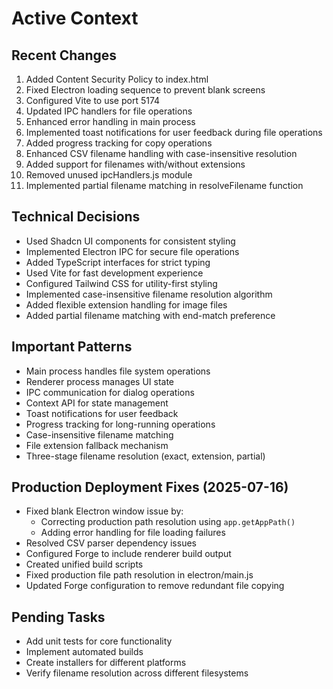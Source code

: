 # Active Context

## Recent Changes

1. Added Content Security Policy to index.html
2. Fixed Electron loading sequence to prevent blank screens
3. Configured Vite to use port 5174
4. Updated IPC handlers for file operations
5. Enhanced error handling in main process
6. Implemented toast notifications for user feedback during file operations
7. Added progress tracking for copy operations
8. Enhanced CSV filename handling with case-insensitive resolution
9. Added support for filenames with/without extensions
10. Removed unused ipcHandlers.js module
11. Implemented partial filename matching in resolveFilename function

## Technical Decisions

- Used Shadcn UI components for consistent styling
- Implemented Electron IPC for secure file operations
- Added TypeScript interfaces for strict typing
- Used Vite for fast development experience
- Configured Tailwind CSS for utility-first styling
- Implemented case-insensitive filename resolution algorithm
- Added flexible extension handling for image files
- Added partial filename matching with end-match preference

## Important Patterns

- Main process handles file system operations
- Renderer process manages UI state
- IPC communication for dialog operations
- Context API for state management
- Toast notifications for user feedback
- Progress tracking for long-running operations
- Case-insensitive filename matching
- File extension fallback mechanism
- Three-stage filename resolution (exact, extension, partial)

## Production Deployment Fixes (2025-07-16)

- Fixed blank Electron window issue by:
  - Correcting production path resolution using `app.getAppPath()`
  - Adding error handling for file loading failures
- Resolved CSV parser dependency issues
- Configured Forge to include renderer build output
- Created unified build scripts
- Fixed production file path resolution in electron/main.js
- Updated Forge configuration to remove redundant file copying

## Pending Tasks

- Add unit tests for core functionality
- Implement automated builds
- Create installers for different platforms
- Verify filename resolution across different filesystems
